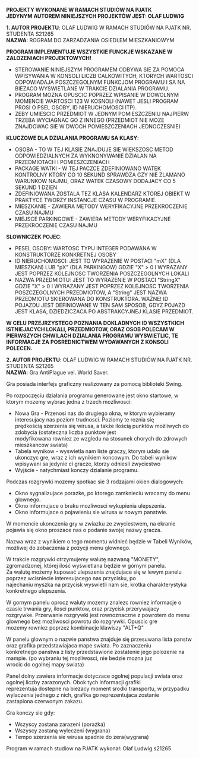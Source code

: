**PROJEKTY WYKONANE W RAMACH STUDIÓW NA PJATK**  
**JEDYNYM AUTOREM NINIEJSZYCH PROJEKTÓW JEST: OLAF LUDWIG**




**1. AUTOR PROJEKTU**: OLAF LUDWIG W RAMACH STUDIÓW NA PJATK NR. STUDENTA S21265  
 **NAZWA**: ROGRAM DO ZARZADZANIA OSIEDLEM MIESZKANIOWYM
 
 **PROGRAM IMPLEMENTUJE WSZYSTKIE FUNCKJE WSKAZANE W ZALOZENIACH PROJEKTOWYCH!**
  - STEROWANIE NINIEJSZYM PROGRAMEM ODBYWA SIE ZA POMOCA WPISYWANIA W KONSOLI LICZB CALKOWITYCH, KTORYCH WARTOSCI ODPOWIADAJA POSZCZEGOLNYM FUNKCJOM PROGRAMU I SA NA BIEZACO WYSWIETLANE W TRAKCIE DZIALANIA PROGRAMU.
  - PROGRAM MOZNA OPUSCIC POPRZEZ WPISANIE W DOWOLNYM MOMENCIE WARTOSCI 123 W KOSNOLI (NAWET JESLI PROGRAM PROSI O PSEL OSOBY, ID NIERUCHOMOSCI ITP).
  - ZEBY UMIESCIC PRZEDMIOT W JEDNYM POMIESZCZENIU NAJPIERW TRZEBA WYCIAGNAC GO Z INNEGO (PRZEDMIOT NIE MOZE ZNAJDOWAC SIE W DWOCH POMIESZCZENIACH JEDNOCZESNIE)
 
  
 **KLUCZOWE DLA DZIALANIA PROGRAMU SA KLASY**:
 
  - OSOBA - TO W TEJ KLASIE ZNAJDUJE SIE WIEKSZOSC METOD ODPOWIEDZIALNYCH ZA WYKNONYWANIE DZIALAN NA PRZEDMIOTACH I POMIESZCZENIACH
  - PACKAGE WATKI - W TEJ PACZCE ZDEFINIOWANO WATEK KONTROLNY KTORY CO 10 SEKUND SPRAWDZA CZY NIE ZLAMANO WARUNKOW NAJMU, ORAZ WATEK CZASOWY DODAJACY CO 5 SEKUND 1 DZIEN
  - ZDEFINIOWANA ZOSTALA TEZ KLASA KALENDARZ KTOREJ OBIEKT W PRAKTYCE TWORZY INSTANCJE CZASU W PROGRAMIE.
  - MIESZKANIE - ZAWIERA METODY WERYFIKACYJNE PRZEKROCZENIE CZASU NAJMU
  - MIEJSCE PARKINGOWE - ZAWIERA METODY WERYFIKACYJNE PRZEKROCZENIE CZASU NAJMU
 
  
 **SLOWNICZEK POJEC**:
  - PESEL OSOBY: WARTOSC TYPU INTEGER PODAWANA W KONSTRUKTORZE KONKRETNEJ OSOBY
  - ID NIERUCHOMOSCI: JEST TO WYRAZENIE W POSTACI "mX" (DLA MIESZKAN) LUB "pX" (DLA PARKINGOW) GDZIE "X" > 0 I WYRAZANY JEST POPRZEZ KOLEJNOSC TWORZENIA POSZCZEGOLNYCH LOKALI
  - NAZWA PRZEDMIOTU: JEST TO WYRAZENIE W POSTACI "StringX" GDZIE "X" > 0 I WYRAZANY JEST POPRZEZ KOLEJNOSC TWORZENIA POSZCZEGOLNYCH PRZEDMIOTOW, A "String" JEST NAZWA PRZEDMIOTU SKIEROWANA DO KONSTRUKTORA. WAŻNE! ID POJAZDU JEST DEFINIOWANE W TEN SAM SPOSOB, GDYZ POJAZD JEST KLASA,
 DZIEDZICZACA PO ABSTRAKCYJNEJ KLASIE PRZEDMIOT.
 
 
 **W CELU PRZEJRZYSTEGO POZNANIA DOKLADNYCH ID WSZYSTKICH ISTNIEJACYCH LOKALI, PRZEDMIOTOW, ORAZ OSOB POLECAM W PIERWSZYCH CHWILACH DZIALANIA PROGRAMU WYSWIETLIC,
 TE INFORMACJE ZA POSREDNICTWEM WYDAWANYCH Z KONSOLI POLECEN.**

**2. AUTOR PROJEKTU**: OLAF LUDWIG W RAMACH STUDIÓW NA PJATK NR. STUDENTA S21265  
 **NAZWA**: Gra AntiPlague vel. World Saver.
  
 
 Gra posiada interfejs graficzny realizowany za pomocą biblioteki Swing.  
 
 Po rozpoczęciu działania programu generowane jest okno startowe, w ktorym mozemy wybrac jedna z trzech mozliwosci:  
 
  - Nowa Gra - Przenosi nas do drugiego okna, w ktorym wybieramy interesujacy nas poziom trudnosci. Poziomy te roznia się  
 prędkością szerzenia się wirusa, a także ilością punktów możliwych do zdobycia (ostateczna liczba punktow jest  
 modyfikowana rowniez ze wzgledu na stosunek chorych do zdrowych mieszkancow swiata)  
  - Tabela wynikow - wyswietla nam liste graczy, ktorym udalo sie ukonczyc gre, wraz z ich wynikiem koncowym. Do tabeli wynikow  
 wpisywani sa jedynie ci gracze, ktorzy odniesli zwyciestwo  
  - Wyjście - natychmiast konczy dzialanie programu.  
 
 
 Podczas rozgrywki mozemy spotkac sie 3 rodzajami okien dialogowych:  
  - Okno sygnalizujace porazke, po ktorego zamknieciu wracamy do menu glownego.  
  - Okno informujace o braku mozliwosci wykupienia ulepszenia.  
  - Okno informujace o pojawieniu sie wirusa w nowym panstwie.  
 
 
 W momencie ukonczenia gry w zwiazku ze zwyciestwem, na ekranie pojawia się okno proszace nas o podanie swojej nazwy gracza.
 
 Nazwa wraz z wynikiem o tego momentu widnieć będzie w Tabeli Wyników, możliwej do zobaczenia z pozycji menu glownego.  
 
 W trakcie rozgrywki otrzymujemy walutę nazwaną "MONETY", zgromadzonej, której ilość wyświetlana będzie w górnym panelu.  
 Za walutę możemy kupować ulepszenia znajdujace się w lewym panelu poprzez wcisniecie interesujacego nas przycisku, po  
 najechaniu myszka na przycisk wyswietli nam sie, krotka charakterystyka konkretnego ulepszenia.  
 
 W gornym panelu oprocz waluty mozemy znalezc rowniez informacje o czasie trwania gry, ilosci punktow, oraz przycisk przerywajacy  
 rozgrywke. Przerwanie rozgrywki jest rownoznaczne z powrotem do menu glownego bez mozliwosci powrotu do rozgrywki. Opuscic gre  
 mozemy rowniez poprzez kombinacje klawiszy "ALT+Q"  
 
 W panelu glownym o nazwie panstwa znajduje się przesuwana lista panstw oraz grafika przedstawiajaca mape swiata. Po zaznaczeniu  
 konkretnego panstwa z listy przedstawione zostatenie jego polozenie na mampie. (po wybraniu tej mozliwosci, nie bedzie mozna juz  
 wrocic do ogolnej mapy swiata)  
 
 Panel dolny zawiera informacje dotyczace ogolnej populacji swiata oraz ogolnej liczby zarazonych. Obok tych informacji grafiki  
 reprezentuja dostepne na biezacy moment srodki transportu, w przypadku wylaczenia jednego z nich, grafika go reprezentujaca zostanie  
 zastapiona czerwonym zakazu.  
 
 Gra konczy sie gdy:  
  - Wszyscy zostana zarazeni (porażka)  
  - Wszyscy zostaną wyleczeni (wygrana)  
  - Tempo szerzenia sie wirusa spadnie do zera(wygrana)    
 
  
 Program w ramach studiow na PJATK wykonał: Olaf Ludwig s21265
